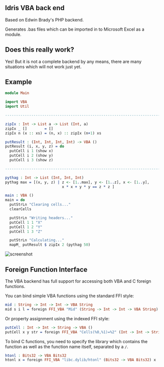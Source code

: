 Idris VBA back end
------------------

Based on Edwin Brady's PHP backend.

Generates .bas files which can be imported in to Microsoft Excel as a
module.

## Does this really work?

Yes! But it is not a complete backend by any means, there are many
situations which will not work just yet.

## Example

```idris
module Main

import VBA
import Util

------------------------------------------------------------------------

zipIx : Int -> List a -> List (Int, a)
zipIx _ []        = []
zipIx n (x :: xs) = (n, x) :: zipIx (n+1) xs

putResult : (Int, Int, Int, Int) -> VBA ()
putResult (i, x, y, z) = do
  putCell i 1 (show x)
  putCell i 2 (show y)
  putCell i 3 (show z)

------------------------------------------------------------------------

pythag : Int -> List (Int, Int, Int)
pythag max = [(x, y, z) | z <- [1..max], y <- [1..z], x <- [1..y],
                          x * x + y * y == z * z ]

main : VBA ()
main = do
  putStrLn "Clearing cells..."
  clearCells

  putStrLn "Writing headers..."
  putCell 1 1 "X"
  putCell 1 2 "Y"
  putCell 1 3 "Z"

  putStrLn "Calculating..."
  mapM_ putResult $ zipIx 2 (pythag 50)
```

![screenshot](https://github.com/jystic/idris-vba/raw/master/screenshot.png)

## Foreign Function Interface

The VBA backend has full support for accessing both VBA and C foreign
functions.

You can bind simple VBA functions using the standard FFI style:

```idris
mid : String -> Int -> Int -> VBA String
mid s i l = foreign FFI_VBA "Mid" (String -> Int -> Int -> VBA String) s i l
```

Or property assignment using the indexed FFI style:

```idris
putCell : Int -> Int -> String -> VBA ()
putCell x y str = foreign FFI_VBA "Cells(%0,%1)=%2" (Int -> Int -> String -> VBA ()) x y str
```

To bind C functions, you need to specify the library which contains the
function as well as the function name itself, separated by a `/`.

```idris
htonl : Bits32 -> VBA Bits32
htonl x = foreign FFI_VBA "libc.dylib/htonl" (Bits32 -> VBA Bits32) x
```
